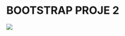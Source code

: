 <H1>BOOTSTRAP PROJE 2</H1>
<img src="https://user-images.githubusercontent.com/120845296/218574053-8033cb5e-6288-466f-b372-a78a553d809a.gif" >
